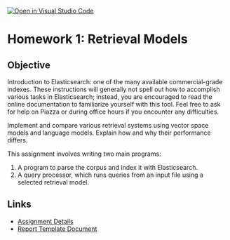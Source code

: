[![Open in Visual Studio Code](https://classroom.github.com/assets/open-in-vscode-718a45dd9cf7e7f842a935f5ebbe5719a5e09af4491e668f4dbf3b35d5cca122.svg)](https://classroom.github.com/online_ide?assignment_repo_id=13383270&assignment_repo_type=AssignmentRepo)

# Homework 1: Retrieval Models

## Objective
Introduction to Elasticsearch: one of the many available commercial-grade indexes. These instructions will generally not spell out how to accomplish various tasks in Elasticsearch; instead, you are encouraged to read the online documentation to familiarize yourself with this tool. Feel free to ask for help on Piazza or during office hours if you encounter any difficulties.

Implement and compare various retrieval systems using vector space models and language models. Explain how and why their performance differs.

This assignment involves writing two main programs:

1. A program to parse the corpus and index it with Elasticsearch.
2. A query processor, which runs queries from an input file using a selected retrieval model.

## Links
- [Assignment Details](https://course.ccs.neu.edu/cs6200f20/assignments/1.html)
- [Report Template Document](https://docs.google.com/document/d/1tOhfrFg69vUfMQlNbXP-SUe1LGXXTlw3aJ0Oke5rJpw/edit)
